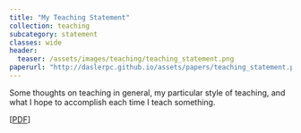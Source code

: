 ```yaml
---
title: "My Teaching Statement"
collection: teaching
subcategory: statement
classes: wide
header: 
  teaser: /assets/images/teaching/teaching_statement.png
paperurl: "http://daslerpc.github.io/assets/papers/teaching_statement.pdf"
---
```


Some thoughts on teaching in general, my particular style of teaching, and what I hope to accomplish each time I teach something.

\[[PDF](/assets/papers/teaching_statement.pdf)\]

